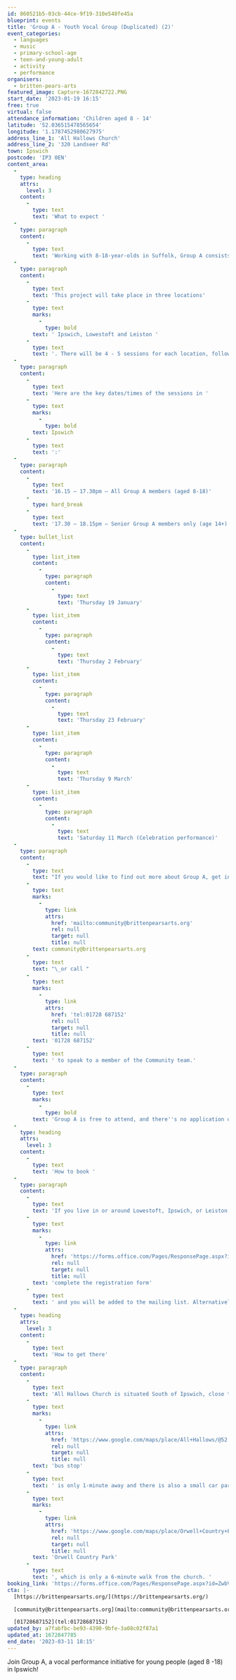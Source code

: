 ```yaml
---
id: 860521b5-03cb-44ce-9f19-310e548fe45a
blueprint: events
title: 'Group A - Youth Vocal Group (Duplicated) (2)'
event_categories:
  - languages
  - music
  - primary-school-age
  - teen-and-young-adult
  - activity
  - performance
organisers:
  - britten-pears-arts
featured_image: Capture-1672842722.PNG
start_date: '2023-01-19 16:15'
free: true
virtual: false
attendance_information: 'Children aged 8 - 14'
latitude: '52.036515478565654'
longitude: '1.1787452980627975'
address_line_1: 'All Hallows Church'
address_line_2: '320 Landseer Rd'
town: Ipswich
postcode: 'IP3 0EN'
content_area:
  -
    type: heading
    attrs:
      level: 3
    content:
      -
        type: text
        text: 'What to expect '
  -
    type: paragraph
    content:
      -
        type: text
        text: 'Working with 8-18-year-olds in Suffolk, Group A consists of vocal performance groups that rehearse and perform throughout the year. The project gives young people opportunities to work with a wide variety of professional musicians and artists, explore a breadth of musical genres and take part in exciting and creative performances, locally and nationally. The work aims to help build positive community links and raise aspirations for young people.'
  -
    type: paragraph
    content:
      -
        type: text
        text: 'This project will take place in three locations'
      -
        type: text
        marks:
          -
            type: bold
        text: ' Ipswich, Lowestoft and Leiston '
      -
        type: text
        text: '. There will be 4 - 5 sessions for each location, followed up with a Celebration performance at Snape Maltings Concert Hall on Saturday 11 March.'
  -
    type: paragraph
    content:
      -
        type: text
        text: 'Here are the key dates/times of the sessions in '
      -
        type: text
        marks:
          -
            type: bold
        text: Ipswich
      -
        type: text
        text: ':'
  -
    type: paragraph
    content:
      -
        type: text
        text: '16.15 – 17.30pm – All Group A members (aged 8-18)'
      -
        type: hard_break
      -
        type: text
        text: '17.30 – 18.15pm – Senior Group A members only (age 14+)'
  -
    type: bullet_list
    content:
      -
        type: list_item
        content:
          -
            type: paragraph
            content:
              -
                type: text
                text: 'Thursday 19 January'
      -
        type: list_item
        content:
          -
            type: paragraph
            content:
              -
                type: text
                text: 'Thursday 2 February'
      -
        type: list_item
        content:
          -
            type: paragraph
            content:
              -
                type: text
                text: 'Thursday 23 February'
      -
        type: list_item
        content:
          -
            type: paragraph
            content:
              -
                type: text
                text: 'Thursday 9 March'
      -
        type: list_item
        content:
          -
            type: paragraph
            content:
              -
                type: text
                text: 'Saturday 11 March (Celebration performance)'
  -
    type: paragraph
    content:
      -
        type: text
        text: "If you would like to find out more about Group A, get in touch at\_"
      -
        type: text
        marks:
          -
            type: link
            attrs:
              href: 'mailto:community@brittenpearsarts.org'
              rel: null
              target: null
              title: null
        text: community@brittenpearsarts.org
      -
        type: text
        text: "\_or call "
      -
        type: text
        marks:
          -
            type: link
            attrs:
              href: 'tel:01728 687152'
              rel: null
              target: null
              title: null
        text: '01728 687152'
      -
        type: text
        text: ' to speak to a member of the Community team.'
  -
    type: paragraph
    content:
      -
        type: text
        marks:
          -
            type: bold
        text: 'Group A is free to attend, and there''s no application or audition process. New members are always welcome!'
  -
    type: heading
    attrs:
      level: 3
    content:
      -
        type: text
        text: 'How to book '
  -
    type: paragraph
    content:
      -
        type: text
        text: 'If you live in or around Lowestoft, Ipswich, or Leiston and would like to register for Group A, '
      -
        type: text
        marks:
          -
            type: link
            attrs:
              href: 'https://forms.office.com/Pages/ResponsePage.aspx?id=ZwbVcF29fUWihMBpJmH1vDiyLdXvLXlIt9ctjhxLUWFUQVlBUU5JNTk0Rlo2NkdMU1QyMlMyUjZOMSQlQCN0PWcu'
              rel: null
              target: null
              title: null
        text: 'complete the registration form'
      -
        type: text
        text: ' and you will be added to the mailing list. Alternatively, just show up to a Group A session (see dates and times above) and resister on the day.'
  -
    type: heading
    attrs:
      level: 3
    content:
      -
        type: text
        text: 'How to get there'
  -
    type: paragraph
    content:
      -
        type: text
        text: 'All Hallows Church is situated South of Ipswich, close to the Landseer Park. The nearest '
      -
        type: text
        marks:
          -
            type: link
            attrs:
              href: 'https://www.google.com/maps/place/All+Hallows/@52.036179,1.1793688,19z/data=!3m1!4b1!4m23!1m17!4m16!1m6!1m2!1s0x47d9a02c9c0f031b:0xd7722792c8ce2872!2sButtermarket+Centre,+Ipswich!2m2!1d1.1536102!2d52.0570759!1m6!1m2!1s0x47d99fecaeefc1df:0xf76d090de806eabb!2sAll+Hallows+Church,+320+Landseer+Rd,+Ipswich+IP3+0EN!2m2!1d1.1787453!2d52.0363505!3e3!5i1!3m4!1s0x47d99feb500a8bcf:0x8f707b1c4c06ed13!8m2!3d52.036179!4d1.179916'
              rel: null
              target: null
              title: null
        text: 'bus stop'
      -
        type: text
        text: ' is only 1-minute away and there is also a small car park on the grounds of the church. Alternatively, you can park at the '
      -
        type: text
        marks:
          -
            type: link
            attrs:
              href: 'https://www.google.com/maps/place/Orwell+Country+Park/@52.0333149,1.174428,20z/data=!4m22!1m16!4m15!1m6!1m2!1s0x47d99fecaeefc1df:0xf76d090de806eabb!2sAll+Hallows+Church,+Landseer+Road,+Ipswich!2m2!1d1.1787453!2d52.0363505!1m6!1m2!1s0x47d99fed96a18193:0x609f44a7e167513!2sOrwell+Country+Park,+Gainsborough+Ln,+Ipswich+IP3+0ER!2m2!1d1.1742251!2d52.0332711!3e3!3m4!1s0x47d99fed96a18193:0x609f44a7e167513!8m2!3d52.0332711!4d1.1742251'
              rel: null
              target: null
              title: null
        text: 'Orwell Country Park'
      -
        type: text
        text: ', which is only a 6-minute walk from the church. '
booking_link: 'https://forms.office.com/Pages/ResponsePage.aspx?id=ZwbVcF29fUWihMBpJmH1vDiyLdXvLXlIt9ctjhxLUWFUQVlBUU5JNTk0Rlo2NkdMU1QyMlMyUjZOMSQlQCN0PWcu'
cta: |-
  [https://brittenpearsarts.org/](https://brittenpearsarts.org/)

  [community@brittenpearsarts.org](mailto:community@brittenpearsarts.org)

  [01728687152](tel:01728687152)
updated_by: a7fabfbc-be93-4390-9bfe-3a08c02f87a1
updated_at: 1672847785
end_date: '2023-03-11 18:15'
---
```

Join Group A, a vocal performance initiative for young people (aged 8 -18) in Ipswich!